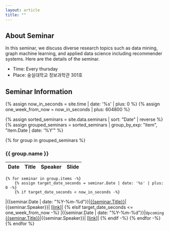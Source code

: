 ```yaml
---
layout: article
title: ""
---
```


## About Seminar

In this seminar, we discuss diverse research topics such as data mining, graph machine learning, and applied data science including recommender systems. Here are the details of the seminar.

* Time: Every thursday
* Place: 숭실대학교 정보과학관 301호

## Seminar Information
{% assign now_in_seconds = site.time | date: '%s' | plus: 0 %}
{% assign one_week_from_now = now_in_seconds | plus: 604800 %}

{% assign sorted_seminars = site.data.seminars | sort: "Date" | reverse %}
{% assign grouped_seminars = sorted_seminars | group_by_exp: "item", "item.Date | date: '%Y'" %}

{% for group in grouped_seminars %}
### {{ group.name }}

|Date|Title|Speaker|Slide|
|:---:|:---:|:---:|:---:|
    {% for seminar in group.items -%}
        {% assign target_date_seconds = seminar.Date | date: '%s' | plus: 0 -%}
        {% if target_date_seconds < now_in_seconds -%}
|{{seminar.Date | date: "%Y-%m-%d"}}|[{{seminar.Title}}]({{seminar.Paper.URL}})|{{seminar.Speaker}}| [[link]({{seminar.Slide.URL}})]|
        {% elsif target_date_seconds <= one_week_from_now -%}
|{{seminar.Date | date: "%Y-%m-%d"}}|`Upcoming` [{{seminar.Title}}]({{seminar.Paper.URL}})|{{seminar.Speaker}}| [[link]({{seminar.Slide.URL}})]|
        {% endif -%}
    {% endfor -%}
{% endfor %}
